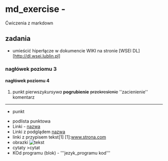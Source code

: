 # md_exercise - 
Ćwiczenia z markdown
## zadania
* umieścić hiperłącze w dokumencie WIKI na stronie [WSEI DL][http://dl.wsei.lublin.pl]
### nagłówek poziomu 3
#### nagłówek poziomu 4
1. punkt pierwszy*kursywa*
__pogrubienie__
~~przekreslenie~~
''zacienienie''
komentarz
---

- punkt
* podlista punktowa
* Linki - [nazwa](www.strona.com)
* Linki z podglądem [nazwa](www.strona.com"opis")
* linki z przypisem tekst[1] [1]:www.strona.com
* obrazki ![tekst](obrazek.apg "tekst")
* cytaty >cytat
* KOd programu (blok) - '''jezyk_programu kod'''
